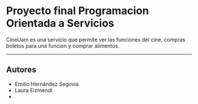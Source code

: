 # Proyecto final Programacion Orientada a Servicios

CineUam es una servicio que permite ver las funciones del cine, compras boletos para una funcion y comprar alimentos.

---

## Autores
* Emilio Hernández Segovia
* Laura Eizmendi
* 
